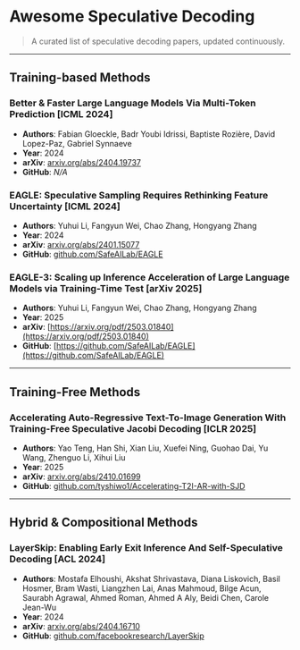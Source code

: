 # Awesome Speculative Decoding

> A curated list of speculative decoding papers, updated continuously.

---

## Training-based Methods

### Better & Faster Large Language Models Via Multi-Token Prediction [ICML 2024]

- **Authors**: Fabian Gloeckle, Badr Youbi Idrissi, Baptiste Rozière, David Lopez-Paz, Gabriel Synnaeve
- **Year**: 2024
- **arXiv**: [arxiv.org/abs/2404.19737](https://arxiv.org/abs/2404.19737)
- **GitHub**: *N/A*

### EAGLE: Speculative Sampling Requires Rethinking Feature Uncertainty [ICML 2024]

- **Authors**: Yuhui Li, Fangyun Wei, Chao Zhang, Hongyang Zhang
- **Year**: 2024
- **arXiv**: [arxiv.org/abs/2401.15077](https://arxiv.org/abs/2401.15077)
- **GitHub**: [github.com/SafeAILab/EAGLE](https://github.com/SafeAILab/EAGLE)

### EAGLE-3: Scaling up Inference Acceleration of Large Language Models via Training-Time Test [arXiv 2025]

- **Authors**: Yuhui Li, Fangyun Wei, Chao Zhang, Hongyang Zhang  
- **Year**: 2025  
- **arXiv**: [https://arxiv.org/pdf/2503.01840](https://arxiv.org/pdf/2503.01840)  
- **GitHub**: [https://github.com/SafeAILab/EAGLE](https://github.com/SafeAILab/EAGLE)
  
---

## Training-Free Methods

### Accelerating Auto-Regressive Text-To-Image Generation With Training-Free Speculative Jacobi Decoding [ICLR 2025]

- **Authors**: Yao Teng, Han Shi, Xian Liu, Xuefei Ning, Guohao Dai, Yu Wang, Zhenguo Li, Xihui Liu
- **Year**: 2025
- **arXiv**: [arxiv.org/abs/2410.01699](https://arxiv.org/abs/2410.01699)
- **GitHub**: [github.com/tyshiwo1/Accelerating-T2I-AR-with-SJD](https://github.com/tyshiwo1/Accelerating-T2I-AR-with-SJD)

---

## Hybrid & Compositional Methods

### LayerSkip: Enabling Early Exit Inference And Self-Speculative Decoding [ACL 2024]

- **Authors**: Mostafa Elhoushi, Akshat Shrivastava, Diana Liskovich, Basil Hosmer, Bram Wasti, Liangzhen Lai, Anas Mahmoud, Bilge Acun, Saurabh Agrawal, Ahmed Roman, Ahmed A Aly, Beidi Chen, Carole Jean-Wu
- **Year**: 2024
- **arXiv**: [arxiv.org/abs/2404.16710](https://arxiv.org/abs/2404.16710)
- **GitHub**: [github.com/facebookresearch/LayerSkip](https://github.com/facebookresearch/LayerSkip)
